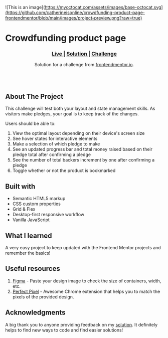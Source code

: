 ![This is an image](https://myoctocat.com/assets/images/base-octocat.svg](https://github.com/catherineisonline/crowdfunding-product-page-frontendmentor/blob/main/images/project-preview.png?raw=true)



# Crowdfunding product page

<div align="center">
  <h3>
    <a href="https://catherineisonline.github.io/crowdfunding-product-page-frontendmentor/" color="white">
      Live
    </a>
    <span> | </span>
    <a href="https://www.frontendmentor.io/solutions/crowdfunding-product-page-wi6gkRysnF">
      Solution
    </a>
   <span> | </span>
    <a href="https://www.frontendmentor.io/challenges/crowdfunding-product-page-7uvcZe7ZR">
      Challenge
    </a>
  </h3>
</div>
<div align="center">
   Solution for a challenge from  <a href="https://www.frontendmentor.io/challenges/crowdfunding-product-page-7uvcZe7ZR" target="_blank">frontendmentor.io</a>.
</div>
<br>
<br>
<br>

## About The Project

This challenge will test both your layout and state management skills. As visitors make pledges, your goal is to keep track of the changes.



Users should be able to:

1. View the optimal layout depending on their device's screen size
2. See hover states for interactive elements
3. Make a selection of which pledge to make
4. See an updated progress bar and total money raised based on their pledge total after confirming a pledge
5. See the number of total backers increment by one after confirming a pledge
6. Toggle whether or not the product is bookmarked



## Built with

- Semantic HTML5 markup
- CSS custom properties
- Grid & Flex
- Desktop-first responsive workflow
- Vanilla JavaScript

## What I learned

A very easy project to keep updated with the Frontend Mentor projects and remember the basics!

## Useful resources

1. <a href="https://www.figma.com/">Figma</a> - Paste your design image to check the size of containers, width, etc.
2. <a href="https://chrome.google.com/webstore/detail/perfectpixel-by-welldonec/dkaagdgjmgdmbnecmcefdhjekcoceebi">Perfect Pixel</a> - Awesome Chrome extension that helps you to match the pixels of the provided design.

## Acknowledgments

A big thank you to anyone providing feedback on my <a href="https://www.frontendmentor.io/solutions/crowdfunding-product-page-wi6gkRysnF">solution</a>. It definitely helps to find new ways to code and find easier solutions!
